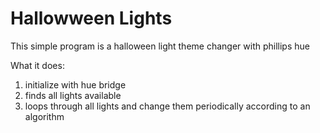 # Hallowween Lights #

This simple program is a halloween light theme changer with phillips hue

What it does:

1. initialize with hue bridge
2. finds all lights available
3. loops through all lights and change them periodically according to an
    algorithm
